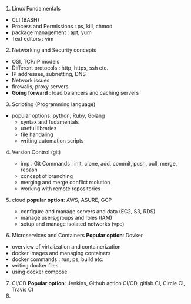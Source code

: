 1. Linux Fundamentals
  * CLI (BASH)
  * Process and Permissions : ps, kill, chmod
  * package management : apt, yum
  * Text editors : vim
2. Networking and Security concepts
  * OSI, TCP/IP models
  * Different protocols : http, https, ssh etc.
  * IP addresses, subnetting, DNS
  * Network issues
  * firewalls, proxy servers
 *  **Going forward** : load balancers and caching servers

3. Scripting (Programming language)
  * popular options: python, Ruby, Golang
    * syntax and fudamentals
    * useful libraries
    * file handaling
    * writing automation scripts
 4. Version Control (git)
    * imp . Git Commands : init, clone, add, commit, push, pull, merge, rebash
    * concept of branching
    * merging and merge conflict rsolution
    * working with remote repositories
 5. cloud
    **popular option**: AWS, ASURE, GCP

      * configure and manage servers and data (EC2, S3, RDS)
      * manage users,groups and roles (IAM)
      * setup and manage isolated networks (vpc)
 6. Microservices and Containers
  **Popular option**: Dovker
  * overview of virtalization and containerization
  * docker images and managing containers
  * docker commands : run, ps, build etc.
  * writing docker files
  * using docker compose
          
7. CI/CD
     **Popular option**: Jenkins, Github action CI/CD, gitlab CI, Circle CI, Travis CI
8. 
    
